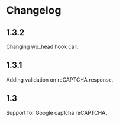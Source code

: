 # Changelog

## 1.3.2
Changing wp_head hook call.

## 1.3.1
Adding validation on reCAPTCHA response.

## 1.3

Support for Google captcha reCAPTCHA.